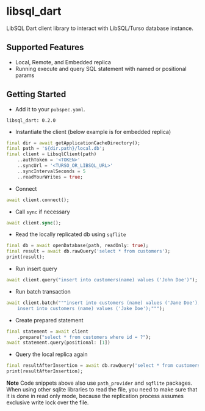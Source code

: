 # libsql_dart

LibSQL Dart client library to interact with LibSQL/Turso database instance.

## Supported Features

- Local, Remote, and Embedded replica
- Running execute and query SQL statement with named or positional params

## Getting Started

- Add it to your `pubspec.yaml`.

```
libsql_dart: 0.2.0
```

- Instantiate the client (below example is for embedded replica)

```dart
final dir = await getApplicationCacheDirectory();
final path = '${dir.path}/local.db';
final client = LibsqlClient(path)
	..authToken = '<TOKEN>'
	..syncUrl = '<TURSO_OR_LIBSQL_URL>'
	..syncIntervalSeconds = 5
	..readYourWrites = true;
```

- Connect

```dart
await client.connect();
```

- Call `sync` if necessary

```dart
await client.sync();
```

- Read the locally replicated db using `sqflite`

```dart
final db = await openDatabase(path, readOnly: true);
final result = await db.rawQuery('select * from customers');
print(result);
```

- Run insert query

```dart
await client.query("insert into customers(name) values ('John Doe')");
```

- Run batch transaction

```dart
await client.batch("""insert into customers (name) values ('Jane Doe');
	insert into customers (name) values ('Jake Doe');""");
```

- Create prepared statement

```dart
final statement = await client
	.prepare("select * from customers where id = ?");
await statement.query(positional: [1])
```

- Query the local replica again

```dart
final resultAfterInsertion = await db.rawQuery('select * from customers');
print(resultAfterInsertion);
```

**Note** Code snippets above also use `path_provider` and `sqflite` packages. When using other sqlite libraries to read the file, you need to make sure that it is done in read only mode, because the replication process assumes exclusive write lock over the file.
